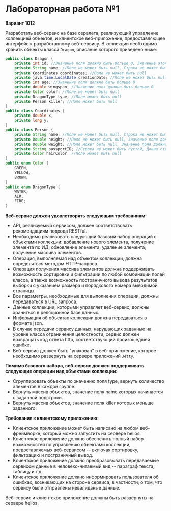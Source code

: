 # Лабораторная работа №1
**Вариант 1012**

Разработать веб-сервис на базе сервлета, реализующий управление коллекцией объектов, и клиентское веб-приложение, предоставляющее интерфейс к разработанному веб-сервису. В коллекции необходимо хранить объекты класса `Dragon`, описание которого приведено ниже:

```java
public class Dragon {
    private int id; //Значение поля должно быть больше 0, Значение этого поля должно быть уникальным, Значение этого поля должно генерироваться автоматически
    private String name; //Поле не может быть null, Строка не может быть пустой
    private Coordinates coordinates; //Поле не может быть null
    private java.time.LocalDate creationDate; //Поле не может быть null, Значение этого поля должно генерироваться автоматически
    private int age; //Значение поля должно быть больше 0
    private double wingspan; //Значение поля должно быть больше 0
    private Color color; //Поле не может быть null
    private DragonType type; //Поле может быть null
    private Person killer; //Поле может быть null
}
public class Coordinates {
    private double x;
    private long y;
}
public class Person {
    private String name; //Поле не может быть null, Строка не может быть пустой
    private Double height; //Поле не может быть null, Значение поля должно быть больше 0
    private Double weight; //Поле может быть null, Значение поля должно быть больше 0
    private String passportID; //Строка не может быть пустой, Длина строки должна быть не меньше 5, Длина строки не должна быть больше 22, Поле может быть null
    private Color hairColor; //Поле может быть null
}
public enum Color {
    GREEN,
    YELLOW,
    BROWN;
}
public enum DragonType {
    WATER,
    AIR,
    FIRE;
}
```

**Веб-сервис должен удовлетворять следующим требованиям:**
- API, реализуемый сервисом, должен соответствовать рекомендациям подхода RESTful.
- Необходимо реализовать следующий базовый набор операций с объектами коллекции: добавление нового элемента, получение элемента по ИД, обновление элемента, удаление элемента, получение массива элементов.
- Операция, выполняемая над объектом коллекции, должна определяться методом HTTP-запроса.
- Операция получения массива элементов должна поддерживать возможность сортировки и фильтрации по любой комбинации полей класса, а также возможность постраничного вывода результатов выборки с указанием размера и порядкового номера выводимой страницы.
- Все параметры, необходимые для выполнения операции, должны передаваться в URL запроса.
- Данные коллекции, которыми управляет веб-сервис, должны храниться в реляционной базе данных.
- Информация об объектах коллекции должна передаваться в формате json.
- В случае передачи сервису данных, нарушающих заданные на уровне класса ограничения целостности, сервис должен возвращать код ответа http, соответствующий произошедшей ошибке.
- Веб-сервис должен быть "упакован" в веб-приложение, которое необходимо развернуть на сервере приложений `Jetty`.

**Помимо базового набора, веб-сервис должен поддерживать следующие операции над объектами коллекции:**
- Сгруппировать объекты по значению поля type, вернуть количество элементов в каждой группе.
- Вернуть массив объектов, значение поля name которых начинается с заданной подстроки.
- Вернуть массив объектов, значение поля killer которых меньше заданного.

**Требования к клиентскому приложению:**
- Клиентское приложение может быть написано на любом веб-фреймворке, который можно запустить на сервере helios.
- Клиентское приложение должно обеспечить полный набор возможностей по управлению объектами коллекции, предоставляемых веб-сервисом -- включая сортировку, фильтрацию и постраничный вывод.
- Клиентское приложение должно преобразовывать передаваемые сервисом данные в человеко-читаемый вид -- параграф текста, таблицу и т.д.
- Клиентское приложение должно информировать пользователя об ошибках, возникающих на стороне сервиса, в частности, о том, что сервису были отправлены невалиданые данные.

Веб-сервис и клиентское приложение должны быть развёрнуты на сервере helios.